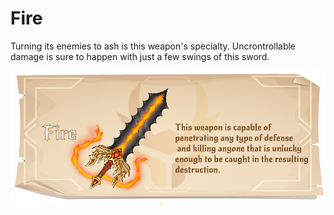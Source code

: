 # Fire

Turning its enemies to ash is this weapon's specialty. Uncrontrollable damage is sure to happen with just a few swings of this sword.

![](../../../../.gitbook/assets/fire.png)
